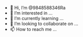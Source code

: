 - 👋 Hi, I’m @9848588346Ra
- 👀 I’m interested in ...
- 🌱 I’m currently learning ...
- 💞️ I’m looking to collaborate on ...
- 📫 How to reach me ...

<!---
9848588346Ra/9848588346Ra is a ✨ special ✨ repository because its `README.md` (this file) appears on your GitHub profile.
You can click the Preview link to take a look at your changes.
--->
